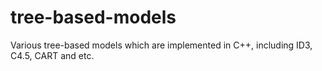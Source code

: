 # tree-based-models
Various tree-based models which are implemented in C++, including ID3, C4.5, CART and etc.
